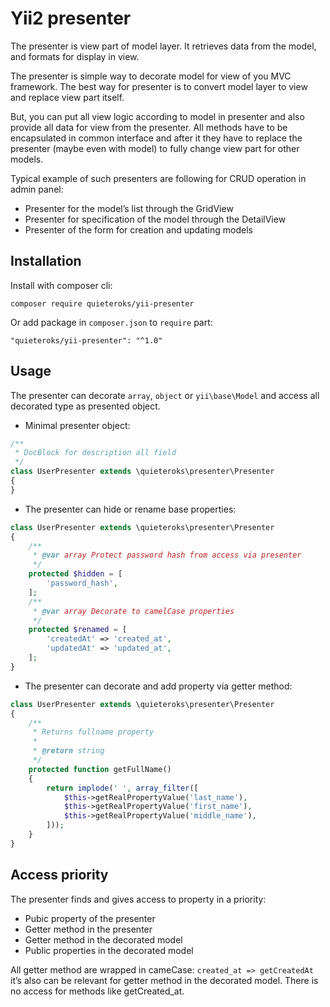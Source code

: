 # Yii2 presenter

The presenter is view part of model layer. It retrieves data
from the model, and formats for display in view.

The presenter is simple way to decorate model for view
of you MVC framework. The best way for presenter is to convert
model layer to view and replace view part itself.

But, you can put all view logic according to model in presenter
and also provide all data for view from the presenter. All
methods have to be encapsulated in common interface and after
it they have to replace  the presenter (maybe even with model)
to fully change view part for other models.

Typical example of such presenters are following 
for CRUD operation in admin panel:
- Presenter for the model’s list through the GridView 
- Presenter for specification of the model through the DetailView
- Presenter of the form for creation and updating models

## Installation

Install with composer cli:

```
composer require quieteroks/yii-presenter
```

Or add package in `composer.json` to `require` part:

```
"quieteroks/yii-presenter": "^1.0"
```

## Usage

The presenter can decorate `array`, `object` or `yii\base\Model`
and access all decorated type as presented object.

- Minimal presenter object:
```php
/**
 * DocBlock for description all field
 */
class UserPresenter extends \quieteroks\presenter\Presenter
{
}
```

- The presenter can hide or rename base properties:
```php
class UserPresenter extends \quieteroks\presenter\Presenter
{
    /**
     * @var array Protect password hash from access via presenter
     */
    protected $hidden = [
        'password_hash',
    ];
    /**
     * @var array Decorate to camelCase properties
     */
    protected $renamed = [
        'createdAt' => 'created_at',
        'updatedAt' => 'updated_at',
    ];
}
```

- The presenter can decorate and add property via getter method:
```php
class UserPresenter extends \quieteroks\presenter\Presenter
{
    /**
     * Returns fullname property
     *
     * @return string
     */
    protected function getFullName()
    {
        return implode(' ', array_filter([
            $this->getRealPropertyValue('last_name'),
            $this->getRealPropertyValue('first_name'),
            $this->getRealPropertyValue('middle_name'),
        ]));
    }
}
```

## Access priority

The presenter finds and gives access to property in a priority:

- Pubic property of the presenter
- Getter method in the presenter
- Getter method in the decorated model
- Public properties in the decorated model

All getter method are wrapped in cameCase: `created_at => getCreatedAt`
it’s also can be relevant for getter method in the decorated model.
There is no access for methods like getCreated_at.
